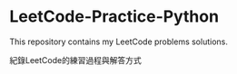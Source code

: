 # LeetCode-Practice-Python

This repository contains my LeetCode problems solutions.

紀錄LeetCode的練習過程與解答方式
